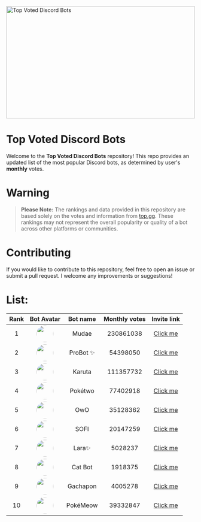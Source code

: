 <img src="https://miro.medium.com/v2/resize:fit:1400/0*HZPDFAVijYC-uNJ6.png" alt="Top Voted Discord Bots" height="300" width="100%">

# Top Voted Discord Bots

Welcome to the **Top Voted Discord Bots** repository! This repo provides an updated list of the most popular Discord bots, as determined by user's **monthly** votes.

# Warning
> **Please Note:** The rankings and data provided in this repository are based solely on the votes and information from [top.gg](https://top.gg/). These rankings may not represent the overall popularity or quality of a bot across other platforms or communities.

# Contributing

If you would like to contribute to this repository, feel free to open an issue or submit a pull request. I welcome any improvements or suggestions!

# List:



| Rank | Bot Avatar | Bot name        | Monthly votes | Invite link  |
|:----:|:----------:|:-----------------:|:--------------:|:------------:|
| 1 | <img src="https://cdn.discordapp.com/avatars/432610292342587392/https://cdn.discordapp.com/avatars/432610292342587392/29cb28fbf65a3958105026ab03abd306.png.png" width="45" height="45" style="border-radius: 50%"/> | Mudae | 230861038 | [Click me](https://discord.com/api/oauth2/authorize?client_id=432610292342587392&permissions=537159744&scope=applications.commands%20bot) |
| 2 | <img src="https://cdn.discordapp.com/avatars/282859044593598464/https://cdn.discordapp.com/avatars/282859044593598464/156a0d2872579f1ffcaa5d2127239bfd.png?size=256.png" width="45" height="45" style="border-radius: 50%"/> | ProBot ✨ | 54398050 | [Click me](https://discord.com/oauth2/authorize?client_id=282859044593598464&scope=identify+guilds+bot+applications.commands+applications.commands.permissions.update&permissions=2080374975&response_type=code&redirect_uri=https://api.probot.io/authback) |
| 3 | <img src="https://cdn.discordapp.com/avatars/646937666251915264/https://cdn.discordapp.com/avatars/646937666251915264/0e54d87446f106d1fd58385295ae9deb.png.png" width="45" height="45" style="border-radius: 50%"/> | Karuta | 111357732 | [Click me](https://discordapp.com/oauth2/authorize?client_id=646937666251915264&permissions=379969&scope=bot) |
| 4 | <img src="https://cdn.discordapp.com/avatars/716390085896962058/https://cdn.discordapp.com/avatars/716390085896962058/3031fa9e2fabde1652a57ab33f4d7f37.png?size=256.png" width="45" height="45" style="border-radius: 50%"/> | Pokétwo | 77402918 | [Click me](https://discord.com/oauth2/authorize?client_id=716390085896962058&scope=bot%20applications.commands&permissions=388168) |
| 5 | <img src="https://cdn.discordapp.com/avatars/408785106942164992/https://cdn.discordapp.com/avatars/408785106942164992/1a449430e3a9a830efebb8c57917f943.png.png" width="45" height="45" style="border-radius: 50%"/> | OwO | 35128362 | [Click me](https://discordapp.com/oauth2/authorize?client_id=408785106942164992&permissions=1074120776&scope=bot) |
| 6 | <img src="https://cdn.discordapp.com/avatars/853629533855809596/https://cdn.discordapp.com/avatars/853629533855809596/a_4e9b12420d607a91fe65c3f7a035398f.gif?size=256.png" width="45" height="45" style="border-radius: 50%"/> | SOFI | 20147259 | [Click me](https://discord.com/api/oauth2/authorize?client_id=853629533855809596&scope=bot+applications.commands&permissions=515396455521) |
| 7 | <img src="https://cdn.discordapp.com/avatars/944016826751389717/https://cdn.discordapp.com/avatars/944016826751389717/bed9c32e0163818549e7abcd3f2221f2.png.png" width="45" height="45" style="border-radius: 50%"/> | Lara✨ | 5028237 | [Click me](https://discord.com/api/oauth2/authorize?client_id=944016826751389717&permissions=279176400136&scope=bot%20applications.commands) |
| 8 | <img src="https://cdn.discordapp.com/avatars/966695034340663367/https://cdn.discordapp.com/avatars/966695034340663367/643f7bd378e40c5b1efbc951a2f6a6ad.png?size=256.png" width="45" height="45" style="border-radius: 50%"/> | Cat Bot | 1918375 | [Click me](https://discord.com/oauth2/authorize?client_id=966695034340663367&permissions=277025639488&integration_type=0&scope=bot+applications.commands) |
| 9 | <img src="https://cdn.discordapp.com/avatars/815289915557675118/https://cdn.discordapp.com/avatars/815289915557675118/e84b5337345d729bb0c0d28e62d58be5.png?size=256.png" width="45" height="45" style="border-radius: 50%"/> | Gachapon | 4005278 | [Click me](https://discord.com/api/oauth2/authorize?client_id=815289915557675118&permissions=8&redirect_uri=https%3A%2F%2Fgachapon.me%2Foauth%2Fredirect&scope=bot%20applications.commands) |
| 10 | <img src="https://cdn.discordapp.com/avatars/664508672713424926/https://cdn.discordapp.com/avatars/664508672713424926/3fdd274cd284dc45dda6c7cad6b9e1b2.png.png" width="45" height="45" style="border-radius: 50%"/> | PokéMeow | 39332847 | [Click me](https://discord.com/oauth2/authorize?client_id=664508672713424926&scope=bot%20applications.commands&permissions=388168) |
